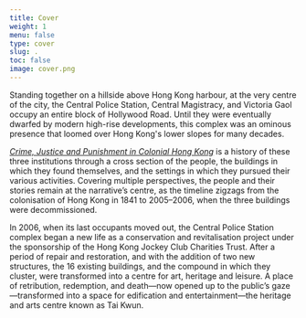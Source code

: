 ```yaml
---
title: Cover
weight: 1
menu: false
type: cover
slug: .
toc: false
image: cover.png
---
```


Standing together on a hillside above Hong Kong harbour, at the very centre of the city, the Central Police
Station, Central Magistracy, and Victoria Gaol occupy an entire block of Hollywood Road. Until they were eventually dwarfed by modern high-rise developments, this complex was an ominous presence that loomed over Hong Kong's lower slopes for many decades.

[*Crime, Justice and Punishment in Colonial Hong Kong*](https://hkupress.hku.hk/pro/1640.php) is a history of these three institutions through a cross section of the people, the buildings in which they found themselves, and the settings in which they pursued their various activities. Covering multiple perspectives, the people and their stories remain at the narrative’s centre, as the timeline zigzags from the colonisation of Hong Kong in 1841 to 2005–2006, when the three buildings were decommissioned.

In 2006, when its last occupants moved out, the Central Police Station complex began a new life as a conservation and revitalisation project under the sponsorship of the Hong Kong Jockey Club Charities Trust. After a period of repair and restoration, and with the addition of two new structures, the 16 existing buildings, and the compound in which they cluster, were transformed into a centre for art, heritage and leisure. A place of retribution, redemption, and death—now opened up to the public’s gaze—transformed into a space for edification and entertainment—the heritage and arts centre known as Tai Kwun.
